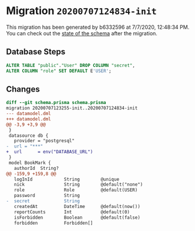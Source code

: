 # Migration `20200707124834-init`

This migration has been generated by b6332596 at 7/7/2020, 12:48:34 PM.
You can check out the [state of the schema](./schema.prisma) after the migration.

## Database Steps

```sql
ALTER TABLE "public"."User" DROP COLUMN "secret",
ALTER COLUMN "role" SET DEFAULT E'USER';
```

## Changes

```diff
diff --git schema.prisma schema.prisma
migration 20200707123255-init..20200707124834-init
--- datamodel.dml
+++ datamodel.dml
@@ -3,9 +3,9 @@
 }
 datasource db {
   provider = "postgresql"
-  url = "***"
+  url      = env("DATABASE_URL")
 }
 model BookMark {
   authorId  String?
@@ -159,9 +159,8 @@
   logInId            String        @unique
   nick               String        @default("none")
   role               Role          @default(USER)
   password           String
-  secret             String
   createdAt          DateTime      @default(now())
   reportCounts       Int           @default(0)
   isForbidden        Boolean       @default(false)
   forbidden          Forbidden[] 
```


